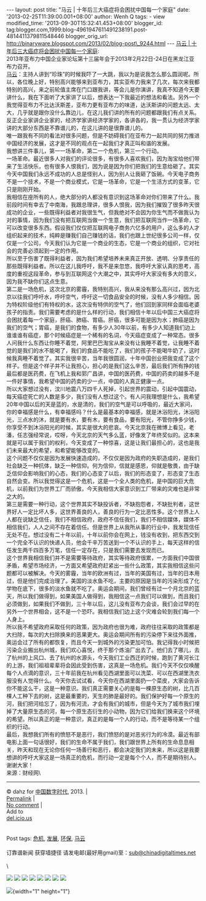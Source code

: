 --- layout: post title: "马云 | 十年后三大癌症将会困扰中国每一个家庭"
date: '2013-02-25T11:39:00.001+08:00' author: Wenh Q tags: - view
modified\_time: '2013-09-30T15:32:41.453+08:00' blogger\_id:
tag:blogger.com,1999:blog-4961947611491238191.post-4814411379811548446
blogger\_orig\_url:
http://binaryware.blogspot.com/2013/02/blog-post\_9244.html --- [马云 |
十年后三大癌症将会困扰中国每一个家庭](http://feedproxy.google.com/~r/chinagfwblog/~3/A1Yi1fJxb3I/):\
2013年亚布力中国企业家论坛第十三届年会于2013年2月22日-24日在黑龙江亚布力召开。\
[马云](https://meilizhongguo.biz/chinese/tag/%e9%a9%ac%e4%ba%91/?category=10466 "标签 马云 下的日志")：主持人讲到“珍珠”的时候我吓了一大跳，我以为是说我怎么那么圆润呢。所以，各位晚上好，特别高兴能够来到亚布力，其实亚布力我来了几次，每次来我都特别的高兴，来之前轮值主席在门口跟我讲，等会儿是你演讲，我真不知道今天要讲什么，我在下面听了大家讲了以后，想表达一下我最近的想法和看法。另外一个我觉得亚布力不比达沃斯差，亚布力更有亚布力的味道，达沃斯讲的问题太远、太大，几乎就是跟你没什么靠边儿，在这儿我们讲的所有的问题都跟我们有点关系。反正企业家讲企业家的，经济学家讲经济学家的，各讲各的，我一贯认为经济学家讲的大部分东西是不靠谱儿的，在这儿讲的是很靠谱儿的。\
唯一跟我有不同的看法对很多问题，但是不妨碍我们在亚布力一起共同的努力推进中国经济的发展，这才是不同的观点在一起我们才真正叫和谐的发展。\
我想讲三件事儿，第一一场革命，第二一个危机，第三一个行动。\
一场革命。最近很多人对我们的评论很多，有很多人喜欢我们，因为淘宝给他们带来了生活快乐，也有很多人恨我们，因为说是因为你们把我们的生意给砸了。其实今天中国我们永远不成功的人总是怪别人，因为别人让我砸了饭碗。今天电子商务不是一个技术，不是一个商业模式，它是一场革命，它是一个生活方式的变革，它只是刚刚开始。\
我相信在座所有的人，绝大部分的人都没有意识到这场革命对你们带来了什么。我前段时间有幸去了中南海，我跟总理讲，很多人恨我，因为我们摧毁了很多昨天很成功的企业，一些既得利益者对我很生气，但我绝对不会因为你生气而不做我认为对的事情，因为我们没有把互联网当做一个生意，我们把互联网当作一场革命，它可以改变很多东西。假设我们仅仅把互联网电子商务六亿多的用户，这么多的人才组织起来的技术，纯粹是赚我们自己赚钱的话，我们也跟上世纪很多公司一样，仅仅是一个公司，今天我们认为它是一个商业的生态，它是一个商业的组织，它对社会的完善必须起到一定的作用。\
所以至于伤害了既得利益者，因为我们希望培养未来真正开放、透明、分享责任的那些既得利益者。所以在这儿我呼吁，我不是来忽悠，我呼吁大家认真的思考，高度的重视这段革命，参与到互联网这个大潮之中，其实呼吁大家没有多大的意义，因为我不缺你们这点生意。\
第二是一场危机，这次北京的雾霾，我特别高兴，我从来没有那么高兴过，因为北京以往我们呼吁水，呼吁空气，呼吁这一切食品安全的时候，没有人多少相信。因为特权阶级他们有特权的水，这次没有特供的空气了，他们回到家同样会面临老婆孩子的指责。我们需要考虑的是什么样的行动，我们相信十年以后中国三大癌症将会困扰着每一个家庭，肝癌、肺癌、胃癌。肝癌，很多可能是因为水；肺癌是因为我们的空气；胃癌，是我们的食物，有多少人30年以前，有多少人知道我们边上谁谁谁有癌症，那个时候癌症是一个稀有的名词，今天癌症变成了一种常态。很多人问我什么东西让你睡不着觉，阿里巴巴淘宝从来没有让我睡不着觉，让我睡不着觉的是我们的水不能喝了，我们的食品不能吃了，我们的孩子不能喝牛奶了，这时候我真睡不着觉了。其实我很辛苦，当年我很圆润，十年中国创业把我变成了这个样子。但是这个样子并不让我担心，担心的是我们这么辛苦，最后我们所有挣的钱最后都是医药费，在飞机上我和郭广昌讲，中国的医药费，中国的药卖的越多不是一件好事情，我希望中国的药卖的少一点，中国的人真正健康一点。\
所以大家想过没有，汶川地震八万四千人死掉，引起世界的震动，引起中国震动，每天癌症死亡的人数是多少，我们没有人想过这个。有人问我理想是什么，我希望20年中国以后的天是蓝的，水是清的，我们的空气是可以呼吸的，最近大家问，你的幸福感是什么，有幸福感吗？什么是最基本的幸福感，就是沐浴阳光，沐浴阳光，三点水的沐，就是要有水，要有木，要有食品，要有阳光，不管你挣多少钱，你享受不到沐浴阳光的时候，其实是很大的悲哀。今天北京我在微博上看见，老潘，任志强经常说，哎呀，今天北京的天气多么蓝，好像发了年终奖似的。这本来就是可以属于我们的权利，今天变成了一种惊喜，这是让我们最担心的，这也是我们未来最大的希望，和希望能够改变的。\
这个问题不仅仅是因为发展快速造成的，不仅仅是因为政府的失职造成的，是我们社会缺乏一种抗体，缺乏一种信仰。何为信仰，信就是感恩，仰就是敬畏，由于缺乏信仰会影响我们的心态，我们的心态变了以后，我们的形态变了，形态变了生态自然会变。所以我觉得这是一个危机，这是一个全人类的危机，是中国的巨大危机，以前我们为世界工厂而骄傲，今天我相信大家意识到工厂带来的灾难也是非常之大的。\
第三是需要一种行动，这个世界其实不缺投诉者，不缺抱怨者，不缺批判者，这世界好人一定比坏人多，这世界善良的人，善良的行为一定比恶性多。这个世界上人人都在说缺乏信任，我们不相信政府，政府不信任我们，我们不相信媒体，媒体不相信我们，人人之间不存在着信任。但是世界上从我所从事的行业中，我发现信任无处不在。想过没有二十年以前，十年以前你会在网上，钱没有收到，把东西交到一个完全不认识的快递人员，他会千辛万苦送到一个不认识的手上，每天这样的信任发生两千四百多万笔，信任一定存在，只是我们需要去发现而已。\
这个世界我相信我们并不是需要等待政府，其实等待政府很累，一方面我们中国很矛盾，希望市场经济，一方面又希望政府赶紧出一些什么政策，其实我相信这些问题都可以被解决。今天的雾霾，当年的欧洲有过，当年的美国有过，当年的日本用过，但是他们完成治理了。美国的淡水鱼不吃，主要的原因是当年的污染形成了化学物在底下，很多的淡水鱼就不吃了。奥运会期间，我们曾经有过一个月北京的蓝天，所以我们做得到，如果美国人做得到，我相信这一点我们可以做到，而且我们必须做到，如果我们不做到，三十年以后，这儿没有亚布力会谈，我们会过早的在另外一个世界相会，这不是一个恐吓。我相信我们边上这个灾难会轮到我们每一个人身上。\
所以我不希望政府采取任何的政策，因为政府也很为难，政府往往采取的政策都是大扫除，每次的大扫除换来的恶果更大。奥运会期间所有的污染停下来往外面推，奥运会过了所有的都恢复，而且今天一到城外的污染更加可怕。我记得我小时候把污染企业搬出杭州城，我们欢心喜悦，终于那个炼油厂出去了。他们去了哪儿，去了杭州的上风口、去了杭州的水源头，今天我们工业西迁的时候，跑到了黄河长江的上游，我们祖祖辈辈将会因此受到伤害，这真是一场危机。我们今天不仅仅唤醒每个人点滴的意识，三十年前我在杭州看见西湖里面可以洗菜、可以在西湖里洗衣服没有人觉得什么。今天你去试试看，今天你在西湖里面扔一个菜皮，大家会告诉你不能这么干，这是一种意识。我们真正需要关心的是每一棵原生态的树，比几百棵人工种下去的树，这是最重要的，天生的肺是最好的。我们保护好每一个原生的河，我们把河给忘了，因为有河流，才会有我们的城市，但是今天为了城市我们埋掉了大量原生态的河，每一个原生态衍生的小动物，因为它们给我们换来这个环境的希望。所以真正的是一种意识，真正的是每一个人的行动，而不是等待某一个组织的行动。\
最后，我想我们所有的愤怒不是恶行，我们愤怒的是对恶劣行为的冷漠。最近有部电影上面一句话很好，我们的生命不属于我们，我们跟世界上所有的生命息息相关，昨天和现在无论你任何一场善行和恶行，都会决定我们的未来，所以这是我要想讲的呼吁大家这是一场真正的危机，而行动一定是每个个人，而不是期待别人。\
谢谢大家！\
来源：财经网\

------------------------------------------------------------------------

© dahz for [中国数字时代](https://meilizhongguo.biz/chinese), 2013. |\
[Permalink](https://meilizhongguo.biz/chinese/2013/02/%e9%a9%ac%e4%ba%91-%e5%8d%81%e5%b9%b4%e5%90%8e%e4%b8%89%e5%a4%a7%e7%99%8c%e7%97%87%e5%b0%86%e4%bc%9a%e5%9b%b0%e6%89%b0%e4%b8%ad%e5%9b%bd%e6%af%8f%e4%b8%80%e4%b8%aa%e5%ae%b6%e5%ba%ad/)
|\
[No
comment](https://meilizhongguo.biz/chinese/2013/02/%e9%a9%ac%e4%ba%91-%e5%8d%81%e5%b9%b4%e5%90%8e%e4%b8%89%e5%a4%a7%e7%99%8c%e7%97%87%e5%b0%86%e4%bc%9a%e5%9b%b0%e6%89%b0%e4%b8%ad%e5%9b%bd%e6%af%8f%e4%b8%80%e4%b8%aa%e5%ae%b6%e5%ba%ad/#comments)
|\
Add to\
[del.icio.us](http://del.icio.us/post?url=https://meilizhongguo.biz/chinese/2013/02/%e9%a9%ac%e4%ba%91-%e5%8d%81%e5%b9%b4%e5%90%8e%e4%b8%89%e5%a4%a7%e7%99%8c%e7%97%87%e5%b0%86%e4%bc%9a%e5%9b%b0%e6%89%b0%e4%b8%ad%e5%9b%bd%e6%af%8f%e4%b8%80%e4%b8%aa%e5%ae%b6%e5%ba%ad/&title=%E9%A9%AC%E4%BA%91%20%7C%20%E5%8D%81%E5%B9%B4%E5%90%8E%E4%B8%89%E5%A4%A7%E7%99%8C%E7%97%87%E5%B0%86%E4%BC%9A%E5%9B%B0%E6%89%B0%E4%B8%AD%E5%9B%BD%E6%AF%8F%E4%B8%80%E4%B8%AA%E5%AE%B6%E5%BA%AD)\
\
\
Post tags:
[危机](https://meilizhongguo.biz/chinese/tag/%e5%8d%b1%e6%9c%ba/?category=10466),
[发展](https://meilizhongguo.biz/chinese/tag/%e5%8f%91%e5%b1%95/?category=10466),
[环保](https://meilizhongguo.biz/chinese/tag/%e7%8e%af%e4%bf%9d/?category=10466),
[马云](https://meilizhongguo.biz/chinese/tag/%e9%a9%ac%e4%ba%91/?category=10466)\
\
订靠谱新闻 获穿墙捷径
请发电邮(最好用gmail)至：sub@chinadigitaltimes.net\
\
\
<div>

[![](http://feeds.feedburner.com/~ff/chinagfwblog?d=yIl2AUoC8zA)](http://feeds.feedburner.com/~ff/chinagfwblog?a=A1Yi1fJxb3I:1E0WuFAPxeU:yIl2AUoC8zA)
[![](http://feeds.feedburner.com/~ff/chinagfwblog?i=A1Yi1fJxb3I:1E0WuFAPxeU:-BTjWOF_DHI)](http://feeds.feedburner.com/~ff/chinagfwblog?a=A1Yi1fJxb3I:1E0WuFAPxeU:-BTjWOF_DHI)
[![](http://feeds.feedburner.com/~ff/chinagfwblog?i=A1Yi1fJxb3I:1E0WuFAPxeU:F7zBnMyn0Lo)](http://feeds.feedburner.com/~ff/chinagfwblog?a=A1Yi1fJxb3I:1E0WuFAPxeU:F7zBnMyn0Lo)
[![](http://feeds.feedburner.com/~ff/chinagfwblog?i=A1Yi1fJxb3I:1E0WuFAPxeU:V_sGLiPBpWU)](http://feeds.feedburner.com/~ff/chinagfwblog?a=A1Yi1fJxb3I:1E0WuFAPxeU:V_sGLiPBpWU)
[![](http://feeds.feedburner.com/~ff/chinagfwblog?d=qj6IDK7rITs)](http://feeds.feedburner.com/~ff/chinagfwblog?a=A1Yi1fJxb3I:1E0WuFAPxeU:qj6IDK7rITs)
[![](http://feeds.feedburner.com/~ff/chinagfwblog?d=l6gmwiTKsz0)](http://feeds.feedburner.com/~ff/chinagfwblog?a=A1Yi1fJxb3I:1E0WuFAPxeU:l6gmwiTKsz0)
[![](http://feeds.feedburner.com/~ff/chinagfwblog?i=A1Yi1fJxb3I:1E0WuFAPxeU:gIN9vFwOqvQ)](http://feeds.feedburner.com/~ff/chinagfwblog?a=A1Yi1fJxb3I:1E0WuFAPxeU:gIN9vFwOqvQ)
[![](http://feeds.feedburner.com/~ff/chinagfwblog?d=TzevzKxY174)](http://feeds.feedburner.com/~ff/chinagfwblog?a=A1Yi1fJxb3I:1E0WuFAPxeU:TzevzKxY174)

</div>

![](http://feeds.feedburner.com/~r/chinagfwblog/~4/A1Yi1fJxb3I){width="1"
height="1"}
